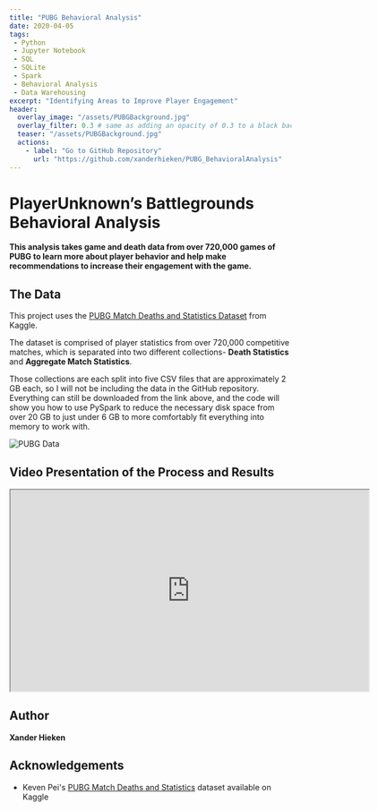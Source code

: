 ```yaml
---
title: "PUBG Behavioral Analysis"
date: 2020-04-05
tags:
 - Python
 - Jupyter Notebook
 - SQL
 - SQLite
 - Spark
 - Behavioral Analysis
 - Data Warehousing
excerpt: "Identifying Areas to Improve Player Engagement"
header:
  overlay_image: "/assets/PUBGBackground.jpg"
  overlay_filter: 0.3 # same as adding an opacity of 0.3 to a black background
  teaser: "/assets/PUBGBackground.jpg"
  actions:
    - label: "Go to GitHub Repository"
      url: "https://github.com/xanderhieken/PUBG_BehavioralAnalysis"
---
```

# PlayerUnknown’s Battlegrounds Behavioral Analysis
**This analysis takes game and death data from over 720,000 games of PUBG to learn more about player behavior and help make recommendations to increase their engagement with the game.**

## The Data
This project uses the [PUBG Match Deaths and Statistics Dataset](https://www.kaggle.com/skihikingkevin/pubg-match-deaths) from Kaggle.

The dataset is comprised of player statistics from over 720,000 competitive matches, which is separated into two different collections- **Death Statistics** and **Aggregate Match Statistics**. 

Those collections are each split into five CSV files that are approximately 2 GB each, so I will not be including the data in the GitHub repository. Everything can still be downloaded from the link above, and the code will show you how to use PySpark to reduce the necessary disk space from over 20 GB to just under 6 GB to more comfortably fit everything into memory to work with.

![PUBG Data](https://xanderhieken.github.io/assets/PUBGdata.png)

## Video Presentation of the Process and Results
<iframe src="https://drive.google.com/file/d/1Essld83pqs3WCZJet2ll8RcMQaoBNdpF/preview" width="640" height="360"></iframe>

## Author
**Xander Hieken**

## Acknowledgements
* Keven Pei's [PUBG Match Deaths and Statistics](https://www.kaggle.com/skihikingkevin/pubg-match-deaths) dataset available on Kaggle
